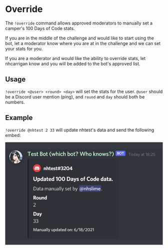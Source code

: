 # Override

The `!override` command allows approved moderators to manually set a camper's 100 Days of Code stats.

If you are in the middle of the challenge and would like to start using the bot, let a moderator know where you are at in the challenge and we can set your stats for you.

If you are a moderator and would like the ability to override stats, let nhcarrigan know and you will be added to the bot's approved list.

## Usage

`!override <@user> <round> <day>` will set the stats for the user. `@user` should be a Discord user mention (ping), and `round` and `day` should both be numbers.

## Example

`!override @nhtest 2 33` will update nhtest's data and send the following embed:

![Image depicting the override command embed](../img/override.png)
